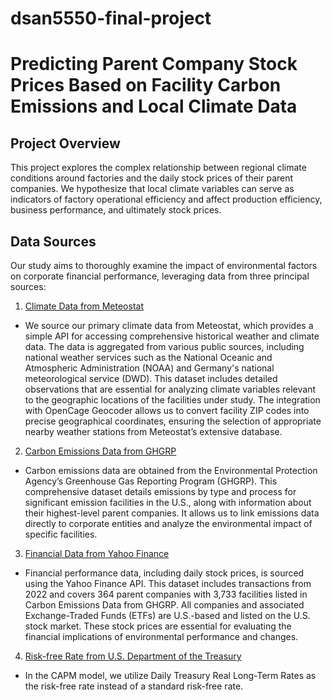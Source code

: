 # dsan5550-final-project
# Predicting Parent Company Stock Prices Based on Facility Carbon Emissions and Local Climate Data

## Project Overview

This project explores the complex relationship between regional climate conditions around factories and the daily stock prices of their parent companies. We hypothesize that local climate variables can serve as indicators of factory operational efficiency and affect production efficiency, business performance, and ultimately stock prices.

## Data Sources

Our study aims to thoroughly examine the impact of environmental factors on corporate financial performance, leveraging data from three principal sources:
1.   [Climate Data from Meteostat](https://github.com/meteostat/meteostat-python?tab=readme-ov-file)

*   We source our primary climate data from Meteostat, which provides a simple API for accessing comprehensive historical weather and climate data. The data is aggregated from various public sources, including national weather services such as the National Oceanic and Atmospheric Administration (NOAA) and Germany's national meteorological service (DWD). This dataset includes detailed observations that are essential for analyzing climate variables relevant to the geographic locations of the facilities under study. The integration with OpenCage Geocoder allows us to convert facility ZIP codes into precise geographical coordinates, ensuring the selection of appropriate nearby weather stations from Meteostat’s extensive database.
2.   [Carbon Emissions Data from GHGRP](https://www.epa.gov/ghgreporting/find-and-use-ghgrp-data)

*   Carbon emissions data are obtained from the Environmental Protection Agency’s Greenhouse Gas Reporting Program (GHGRP). This comprehensive dataset details emissions by type and process for significant emission facilities in the U.S., along with information about their highest-level parent companies. It allows us to link emissions data directly to corporate entities and analyze the environmental impact of specific facilities.

3.   [Financial Data from Yahoo Finance](https://developer.yahoo.com/api/)
*    Financial performance data, including daily stock prices, is sourced using the Yahoo Finance API. This dataset includes transactions from 2022 and covers 364 parent companies with 3,733 facilities listed in Carbon Emissions Data from GHGRP. All companies and associated Exchange-Traded Funds (ETFs) are U.S.-based and listed on the U.S. stock market. These stock prices are essential for evaluating the financial implications of environmental performance and changes.
4. [Risk-free Rate from U.S. Department of the Treasury](https://home.treasury.gov/resource-center/data-chart-center/interest-rates/TextView?type=daily_treasury_real_long_term&field_tdr_date_value=2022)
* In the CAPM model, we utilize Daily Treasury Real Long-Term Rates as the risk-free rate instead of a standard risk-free rate.

